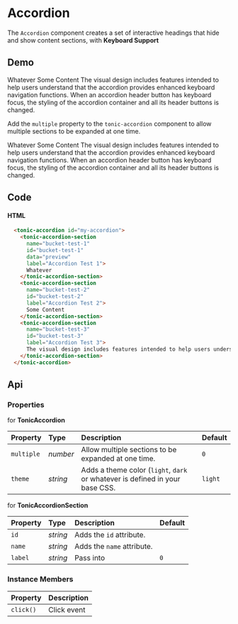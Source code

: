 # Accordion
The `Accordion` component creates a set of interactive headings that hide and show content sections, with **Keyboard Support**

## Demo

<div class="example">
  <tonic-accordion id="accordion-a">
    <tonic-accordion-section
      name="accordion-test-1"
      id="accordion-test-1"
      data="preview"
      label="Accordion Test 1">
      Whatever
    </tonic-accordion-section>
    <tonic-accordion-section
      name="accordion-test-2"
      id="accordion-test-2"
      label="Accordion Test 2">
      Some Content
    </tonic-accordion-section>
    <tonic-accordion-section
      name="accordion-test-3"
      id="accordion-test-3"
      label="Accordion Test 3">
      The visual design includes features intended to help users understand that the accordion provides enhanced keyboard navigation functions. When an accordion header button has keyboard focus, the styling of the accordion container and all its header buttons is changed.
    </tonic-accordion-section>
  </tonic-accordion>
</div>

Add the `multiple` property to the `tonic-accordion` component to allow multiple sections to be expanded at one time.

<div class="example">
  <tonic-accordion data-allow-multiple="true" id="accordion-b">
    <tonic-accordion-section
      name="multiple-accordion-test-1"
      id="multiple-accordion-test-1"
      label="Multiple Accordion Test 1">
      Whatever
    </tonic-accordion-section>
    <tonic-accordion-section
      name="multiple-accordion-test-2"
      id="multiple-accordion-test-2"
      label="Multiple Accordion Test 2">
      Some Content
    </tonic-accordion-section>
    <tonic-accordion-section
      name="multiple-accordion-test-3"
      id="multiple-accordion-test-3"
      label="Multiple Accordion Test 3">
      The visual design includes features intended to help users understand that the accordion provides enhanced keyboard navigation functions. When an accordion header button has keyboard focus, the styling of the accordion container and all its header buttons is changed.
    </tonic-accordion-section>
  </tonic-accordion>
</div>

## Code

#### HTML
```html
  <tonic-accordion id="my-accordion">
    <tonic-accordion-section
      name="bucket-test-1"
      id="bucket-test-1"
      data="preview"
      label="Accordion Test 1">
      Whatever
    </tonic-accordion-section>
    <tonic-accordion-section
      name="bucket-test-2"
      id="bucket-test-2"
      label="Accordion Test 2">
      Some Content
    </tonic-accordion-section>
    <tonic-accordion-section
      name="bucket-test-3"
      id="bucket-test-3"
      label="Accordion Test 3">
      The visual design includes features intended to help users understand that the accordion provides enhanced keyboard navigation functions. When an accordion header button has keyboard focus, the styling of the accordion container and all its header buttons is changed.
    </tonic-accordion-section>
  </tonic-accordion>
```

## Api

### Properties

for **TonicAccordion**

| Property | Type | Description | Default |
| :--- | :--- | :--- | :--- |
| `multiple` | *number* | Allow multiple sections to be expanded at one time. | `0` |
| `theme` | *string* | Adds a theme color (`light`, `dark` or whatever is defined in your base CSS. | `light` |

for **TonicAccordionSection**

| Property | Type | Description | Default |
| :--- | :--- | :--- | :--- |
| `id` | *string* | Adds the `id` attribute. | |
| `name` | *string* | Adds the `name` attribute. | |
| `label` | *string* | Pass into | `0` |

### Instance Members

| Property | Description |
| :--- | :--- |
| `click()` | Click event |
